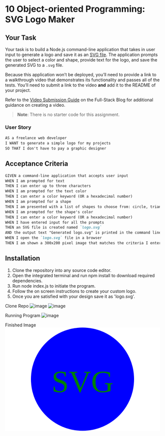 # 10 Object-oriented Programming: SVG Logo Maker

## Your Task

Your task is to build a Node.js command-line application that takes in user input to generate a logo and save it as an [SVG file](https://en.wikipedia.org/wiki/Scalable_Vector_Graphics). The application prompts the user to select a color and shape, provide text for the logo, and save the generated SVG to a `.svg` file.

Because this application won’t be deployed, you’ll need to provide a link to a walkthrough video that demonstrates its functionality and passes all of the tests. You’ll need to submit a link to the video **and** add it to the README of your project.

Refer to the [Video Submission Guide](https://coding-boot-camp.github.io/full-stack/computer-literacy/video-submission-guide) on the Full-Stack Blog for additional guidance on creating a video.

> **Note**: There is no starter code for this assignment.
### User Story

```md
AS a freelance web developer
I WANT to generate a simple logo for my projects
SO THAT I don't have to pay a graphic designer
```

## Acceptance Criteria

```md
GIVEN a command-line application that accepts user input
WHEN I am prompted for text
THEN I can enter up to three characters
WHEN I am prompted for the text color
THEN I can enter a color keyword (OR a hexadecimal number)
WHEN I am prompted for a shape
THEN I am presented with a list of shapes to choose from: circle, triangle, and square
WHEN I am prompted for the shape's color
THEN I can enter a color keyword (OR a hexadecimal number)
WHEN I have entered input for all the prompts
THEN an SVG file is created named `logo.svg`
AND the output text "Generated logo.svg" is printed in the command line
WHEN I open the `logo.svg` file in a browser
THEN I am shown a 300x200 pixel image that matches the criteria I entered
```


## Installation

1. Clone the repository into any source code editor.
2. Open the integrated terminal and run npm  install to download required dependencies.
3. Run node index.js to initiate the program.
4. Follow the on screen instructions to create your custom logo.
5. Once you are satisfied with your design save it as 'logo.svg'.</s>

Clone Repo
![image](https://github.com/NebulaEclipse/SVG-Logo-Maker/assets/147276811/440cfd6e-532b-4c77-8de7-a4fc552d10d7)
![image](https://github.com/NebulaEclipse/SVG-Logo-Maker/assets/147276811/f397a3f6-36c6-4891-9eff-ce956e97f9bc)

Running Program
![image](https://github.com/NebulaEclipse/SVG-Logo-Maker/assets/147276811/29ceeec6-0c3a-4266-90af-f4aae3b283bf)

Finished Image
![image](Generated-Images\logo_2024-03-13T19-53-26-958Z.svg)
